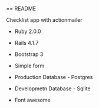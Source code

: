 == README

Checklist app with actionmailer

* Ruby 2.0.0

* Rails 4.1.7

* Bootstrap 3

* Simple form

* Production Database - Postgres

* Developmetn Database - Sqlite

* Font awesome



